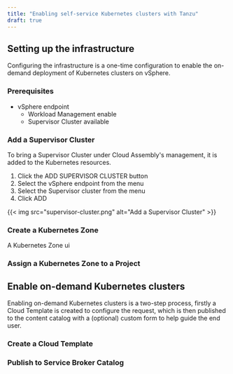 ```yaml
---
title: "Enabling self-service Kubernetes clusters with Tanzu"
draft: true
---
```


## Setting up the infrastructure
Configuring the infrastructure is a one-time configuration to enable the on-demand deployment of Kubernetes clusters on vSphere.

### Prerequisites

- vSphere endpoint
  - Workload Management enable
  - Supervisor Cluster available

### Add a Supervisor Cluster
To bring a Supervisor Cluster under Cloud Assembly's management, it is added to the Kubernetes resources.

1) Click the ADD SUPERVISOR CLUSTER button
2) Select the vSphere endpoint from the menu
3) Select the Supervisor cluster from the menu
4) Click ADD

{{< img src="supervisor-cluster.png" alt="Add a Supervisor Cluster" >}}

### Create a Kubernetes Zone
A Kubernetes Zone ui

### Assign a Kubernetes Zone to a Project

## Enable on-demand Kubernetes clusters

Enabling on-demand Kubernetes clusters is a two-step process, firstly a Cloud Template is created to configure the request, which is then published to the content catalog with a (optional) custom form to help guide the end user.

### Create a Cloud Template

### Publish to Service Broker Catalog